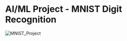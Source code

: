 # AI/ML Project - MNIST Digit Recognition

![MNIST_Project](https://user-images.githubusercontent.com/54996245/148696472-8866a90b-b5b2-4f1c-9e1d-777264050466.jpg)
